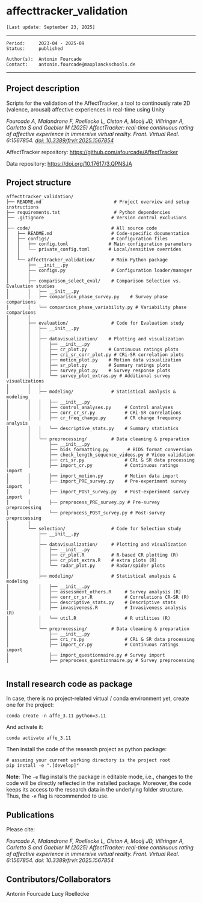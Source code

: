 # affecttracker_validation

`[Last update: September 23, 2025]`

***
    Period:     2023-04 - 2025-09
    Status:     published

    Author(s):  Antonin Fourcade
    Contact:    antonin.fourcade@maxplanckschools.de

***

## Project description

Scripts for the validation of the AffectTracker, a tool to continously rate 2D (valence, arousal) affective experiences in real-time using Unity

*Fourcade A, Malandrone F, Roellecke L, Ciston A, Mooij JD, Villringer A, Carletto S and Gaebler M (2025) AffectTracker: real-time continuous rating of affective experience in immersive virtual reality. Front. Virtual Real. 6:1567854. [doi: 10.3389/frvir.2025.1567854](https://www.frontiersin.org/journals/virtual-reality/articles/10.3389/frvir.2025.1567854/full)*

AffectTracker repository: https://github.com/afourcade/AffectTracker

Data repository: https://doi.org/10.17617/3.QPNSJA

## Project structure

```
affecttracker_validation/
├── README.md                           # Project overview and setup instructions
├── requirements.txt                    # Python dependencies
├── .gitignore                         # Version control exclusions
│
├── code/                              # All source code
│   ├── README.md                      # Code-specific documentation
│   ├── configs/                       # Configuration files
│   │   ├── config.toml               # Main configuration parameters
│   │   └── private_config.toml       # Local/sensitive overrides
│   │
│   └── affecttracker_validation/      # Main Python package
│       ├── __init__.py
│       ├── configs.py                 # Configuration loader/manager
│       │
│       ├── comparison_select_eval/    # Comparison Selection vs. Evaluation studies
│       │   ├── __init__.py
│       │   ├── comparison_phase_survey.py    # Survey phase comparisons
│       │   └── comparison_phase_variability.py # Variability phase comparisons
│       │
│       ├── evaluation/                # Code for Evaluation study
│       │   ├── __init__.py
│       │   │
│       │   ├── datavisualization/    # Plotting and visualization
│       │   │   ├── __init__.py
│       │   │   ├── cr_plot.py        # Continuous ratings plots
│       │   │   ├── cri_sr_corr_plot.py # CRi-SR correlation plots
│       │   │   ├── motion_plot.py    # Motion data visualization
│       │   │   ├── sr_plot.py        # Summary ratings plots
│       │   │   ├── survey_plot.py    # Survey response plots
│       │   │   └── survey_plot_extras.py # Additional survey visualizations
│       │   │
│       │   ├── modeling/              # Statistical analysis & modeling
│       │   │   ├── __init__.py
│       │   │   ├── control_analyses.py     # Control analyses
│       │   │   ├── corr_cr_sr.py           # CRi-SR correlations
│       │   │   ├── cr_freq_change.py       # CR change frequency analysis
│       │   │   └── descriptive_stats.py    # Summary statistics
│       │   │
│       │   └── preprocessing/         # Data cleaning & preparation
│       │       ├── __init__.py
│       │       ├── bids_formatting.py       # BIDS format conversion
│       │       ├── check_length_sequence_videos.py # Video validation
│       │       ├── cri_sr.py               # CRi & SR data processing
│       │       ├── import_cr.py            # Continuous ratings import
│       │       ├── import_motion.py        # Motion data import
│       │       ├── import_PRE_survey.py    # Pre-experiment survey import
│       │       ├── import_POST_survey.py   # Post-experiment survey import
│       │       ├── preprocess_PRE_survey.py # Pre-survey preprocessing
│       │       └── preprocess_POST_survey.py # Post-survey preprocessing
│       │
│       └── selection/                 # Code for Selection study
│           ├── __init__.py
│           │
│           ├── datavisualization/     # Plotting and visualization
│           │   ├── __init__.py
│           │   ├── cr_plot.R          # R-based CR plotting (R)
│           │   ├── cr_plot_extra.R    # extra plots (R)
│           │   └── radar_plot.py      # Radar/spider plots
│           │
│           ├── modeling/              # Statistical analysis & modeling
│           │   ├── __init__.py
│           │   ├── assessment_others.R     # Survey analysis (R)
│           │   ├── corr_cr_sr.R            # Correlations CR-SR (R)
│           │   ├── descriptive_stats.py    # Descriptive stats
│           │   ├── invasiveness.R          # Invasiveness analysis (R)
│           │   └── util.R                  # R utilities (R)
│           │
│           └── preprocessing/         # Data cleaning & preparation
│               ├── __init__.py
│               ├── cri_rs.py               # CRi & SR data processing
│               ├── import_cr.py            # Continuous ratings import
│               ├── import_questionnaire.py # Survey import
│               ├── preprocess_questionnaire.py # Survey preprocessing


```
## Install research code as package

In case, there is no project-related virtual / conda environment yet, create one for the project:

```shell
conda create -n affe_3.11 python=3.11
```

And activate it:

```shell
conda activate affe_3.11
```

Then install the code of the research project as python package:

```shell
# assuming your current working directory is the project root
pip install -e ".[develop]"
```

**Note**: The `-e` flag installs the package in editable mode,
i.e., changes to the code will be directly reflected in the installed package.
Moreover, the code keeps its access to the research data in the underlying folder structure.
Thus, the `-e` flag is recommended to use.

## Publications
Please cite:

*Fourcade A, Malandrone F, Roellecke L, Ciston A, Mooij JD, Villringer A, Carletto S and Gaebler M (2025) AffectTracker: real-time continuous rating of affective experience in immersive virtual reality. Front. Virtual Real. 6:1567854. doi: 10.3389/frvir.2025.1567854*

## Contributors/Collaborators

Antonin Fourcade
Lucy Roellecke
